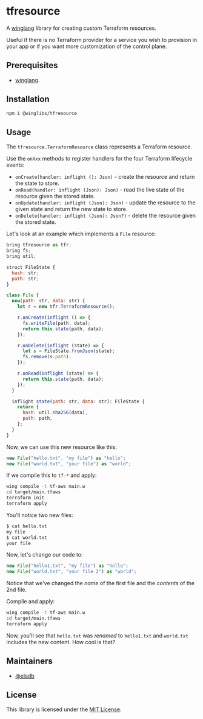 # tfresource

A [winglang](https://winglang.io) library for creating custom Terraform resources.

Useful if there is no Terraform provider for a service you wish to provision in your app or if you
want more customization of the control plane.

## Prerequisites

* [winglang](https://winglang.io).

## Installation

```sh
npm i @winglibs/tfresource
```

## Usage

The `tfresource.TerraformResource` class represents a Terraform resource.

Use the `onXxx` methods to register handlers for the four Terraform lifecycle events:

* `onCreate(handler: inflight (): Json)` - create the resource and return the state to store.
* `onRead(handler: inflight (Json): Json)` - read the live state of the resource given the stored state.
* `onUpdate(handler: inflight (Json): Json)` - update the resource to the given state and return the new state to store.
* `onDelete(handler: inflight (Json): Json?)` - delete the resource given the stored state.

Let's look at an example which implements a `File` resource:

```js
bring tfresource as tfr;
bring fs;
bring util;

struct FileState {
  hash: str;
  path: str;
}

class File {
  new(path: str, data: str) {
    let r = new tfr.TerraformResource();

    r.onCreate(inflight () => {
      fs.writeFile(path, data);
      return this.state(path, data);
    });

    r.onDelete(inflight (state) => {
      let s = FileState.fromJson(state);
      fs.remove(s.path);
    });

    r.onRead(inflight (state) => {
      return this.state(path, data);
    });
  }

  inflight state(path: str, data: str): FileState {
    return {
      hash: util.sha256(data),
      path: path,
    };
  }
}
```

Now, we can use this new resource like this:

```js
new File("hello.txt", "my file") as "hello";
new File("world.txt", "your file") as "world";
```

If we compile this to `tf-*` and apply:

```sh
wing compile -t tf-aws main.w
cd target/main.tfaws
terraform init
terraform apply
```

You'll notice two new files:

```sh
$ cat hello.txt
my file
$ cat world.txt
your file
```

Now, let's change our code to:

```js
new File("hello1.txt", "my file") as "hello";
new File("world.txt", "your file 2") as "world";
```

Notice that we've changed the *name* of the first file and the *contents* of the 2nd file.

Compile and apply:

```sh
wing compile -t tf-aws main.w
cd target/main.tfaws
terraform apply
```

Now, you'll see that `hello.txt` was *renamed* to `hello1.txt` and `world.txt` includes the new
content. How cool is that?

## Maintainers

* [@eladb](https://github.com/eladb)

## License

This library is licensed under the [MIT License](./LICENSE).
